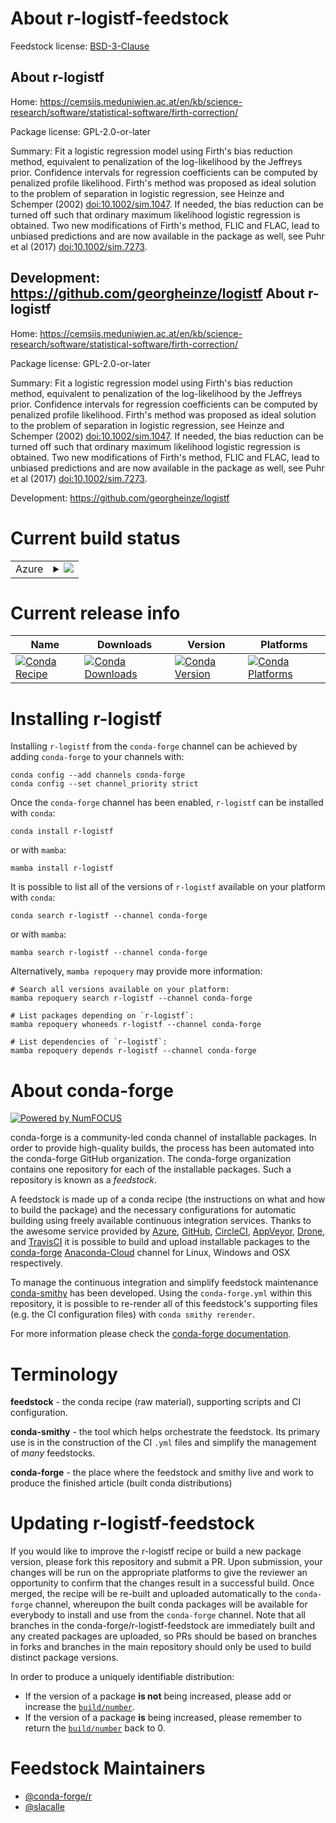 About r-logistf-feedstock
=========================

Feedstock license: [BSD-3-Clause](https://github.com/conda-forge/r-logistf-feedstock/blob/main/LICENSE.txt)

About r-logistf
---------------

Home: https://cemsiis.meduniwien.ac.at/en/kb/science-research/software/statistical-software/firth-correction/

Package license: GPL-2.0-or-later

Summary: Fit a logistic regression model using Firth's bias reduction method, equivalent to penalization of the log-likelihood by the Jeffreys prior. Confidence intervals for regression coefficients can be computed by penalized profile likelihood. Firth's method was proposed as ideal solution to the problem of separation in logistic regression, see Heinze and Schemper (2002) <doi:10.1002/sim.1047>. If needed, the bias reduction can be turned off such that ordinary maximum likelihood logistic regression is obtained. Two new modifications of Firth's method, FLIC and FLAC, lead to unbiased predictions and are now available in the package as well, see Puhr et al (2017) <doi:10.1002/sim.7273>.

Development: https://github.com/georgheinze/logistf
About r-logistf
---------------

Home: https://cemsiis.meduniwien.ac.at/en/kb/science-research/software/statistical-software/firth-correction/

Package license: GPL-2.0-or-later

Summary: Fit a logistic regression model using Firth's bias reduction method, equivalent to penalization of the log-likelihood by the Jeffreys prior. Confidence intervals for regression coefficients can be computed by penalized profile likelihood. Firth's method was proposed as ideal solution to the problem of separation in logistic regression, see Heinze and Schemper (2002) <doi:10.1002/sim.1047>. If needed, the bias reduction can be turned off such that ordinary maximum likelihood logistic regression is obtained. Two new modifications of Firth's method, FLIC and FLAC, lead to unbiased predictions and are now available in the package as well, see Puhr et al (2017) <doi:10.1002/sim.7273>.

Development: https://github.com/georgheinze/logistf

Current build status
====================


<table>
    
  <tr>
    <td>Azure</td>
    <td>
      <details>
        <summary>
          <a href="https://dev.azure.com/conda-forge/feedstock-builds/_build/latest?definitionId=5757&branchName=main">
            <img src="https://dev.azure.com/conda-forge/feedstock-builds/_apis/build/status/r-logistf-feedstock?branchName=main">
          </a>
        </summary>
        <table>
          <thead><tr><th>Variant</th><th>Status</th></tr></thead>
          <tbody><tr>
              <td>linux_64_r_base4.1</td>
              <td>
                <a href="https://dev.azure.com/conda-forge/feedstock-builds/_build/latest?definitionId=5757&branchName=main">
                  <img src="https://dev.azure.com/conda-forge/feedstock-builds/_apis/build/status/r-logistf-feedstock?branchName=main&jobName=linux&configuration=linux%20linux_64_r_base4.1" alt="variant">
                </a>
              </td>
            </tr><tr>
              <td>linux_64_r_base4.2</td>
              <td>
                <a href="https://dev.azure.com/conda-forge/feedstock-builds/_build/latest?definitionId=5757&branchName=main">
                  <img src="https://dev.azure.com/conda-forge/feedstock-builds/_apis/build/status/r-logistf-feedstock?branchName=main&jobName=linux&configuration=linux%20linux_64_r_base4.2" alt="variant">
                </a>
              </td>
            </tr><tr>
              <td>osx_64_r_base4.1</td>
              <td>
                <a href="https://dev.azure.com/conda-forge/feedstock-builds/_build/latest?definitionId=5757&branchName=main">
                  <img src="https://dev.azure.com/conda-forge/feedstock-builds/_apis/build/status/r-logistf-feedstock?branchName=main&jobName=osx&configuration=osx%20osx_64_r_base4.1" alt="variant">
                </a>
              </td>
            </tr><tr>
              <td>osx_64_r_base4.2</td>
              <td>
                <a href="https://dev.azure.com/conda-forge/feedstock-builds/_build/latest?definitionId=5757&branchName=main">
                  <img src="https://dev.azure.com/conda-forge/feedstock-builds/_apis/build/status/r-logistf-feedstock?branchName=main&jobName=osx&configuration=osx%20osx_64_r_base4.2" alt="variant">
                </a>
              </td>
            </tr><tr>
              <td>win_64</td>
              <td>
                <a href="https://dev.azure.com/conda-forge/feedstock-builds/_build/latest?definitionId=5757&branchName=main">
                  <img src="https://dev.azure.com/conda-forge/feedstock-builds/_apis/build/status/r-logistf-feedstock?branchName=main&jobName=win&configuration=win%20win_64_" alt="variant">
                </a>
              </td>
            </tr>
          </tbody>
        </table>
      </details>
    </td>
  </tr>
</table>

Current release info
====================

| Name | Downloads | Version | Platforms |
| --- | --- | --- | --- |
| [![Conda Recipe](https://img.shields.io/badge/recipe-r--logistf-green.svg)](https://anaconda.org/conda-forge/r-logistf) | [![Conda Downloads](https://img.shields.io/conda/dn/conda-forge/r-logistf.svg)](https://anaconda.org/conda-forge/r-logistf) | [![Conda Version](https://img.shields.io/conda/vn/conda-forge/r-logistf.svg)](https://anaconda.org/conda-forge/r-logistf) | [![Conda Platforms](https://img.shields.io/conda/pn/conda-forge/r-logistf.svg)](https://anaconda.org/conda-forge/r-logistf) |

Installing r-logistf
====================

Installing `r-logistf` from the `conda-forge` channel can be achieved by adding `conda-forge` to your channels with:

```
conda config --add channels conda-forge
conda config --set channel_priority strict
```

Once the `conda-forge` channel has been enabled, `r-logistf` can be installed with `conda`:

```
conda install r-logistf
```

or with `mamba`:

```
mamba install r-logistf
```

It is possible to list all of the versions of `r-logistf` available on your platform with `conda`:

```
conda search r-logistf --channel conda-forge
```

or with `mamba`:

```
mamba search r-logistf --channel conda-forge
```

Alternatively, `mamba repoquery` may provide more information:

```
# Search all versions available on your platform:
mamba repoquery search r-logistf --channel conda-forge

# List packages depending on `r-logistf`:
mamba repoquery whoneeds r-logistf --channel conda-forge

# List dependencies of `r-logistf`:
mamba repoquery depends r-logistf --channel conda-forge
```


About conda-forge
=================

[![Powered by
NumFOCUS](https://img.shields.io/badge/powered%20by-NumFOCUS-orange.svg?style=flat&colorA=E1523D&colorB=007D8A)](https://numfocus.org)

conda-forge is a community-led conda channel of installable packages.
In order to provide high-quality builds, the process has been automated into the
conda-forge GitHub organization. The conda-forge organization contains one repository
for each of the installable packages. Such a repository is known as a *feedstock*.

A feedstock is made up of a conda recipe (the instructions on what and how to build
the package) and the necessary configurations for automatic building using freely
available continuous integration services. Thanks to the awesome service provided by
[Azure](https://azure.microsoft.com/en-us/services/devops/), [GitHub](https://github.com/),
[CircleCI](https://circleci.com/), [AppVeyor](https://www.appveyor.com/),
[Drone](https://cloud.drone.io/welcome), and [TravisCI](https://travis-ci.com/)
it is possible to build and upload installable packages to the
[conda-forge](https://anaconda.org/conda-forge) [Anaconda-Cloud](https://anaconda.org/)
channel for Linux, Windows and OSX respectively.

To manage the continuous integration and simplify feedstock maintenance
[conda-smithy](https://github.com/conda-forge/conda-smithy) has been developed.
Using the ``conda-forge.yml`` within this repository, it is possible to re-render all of
this feedstock's supporting files (e.g. the CI configuration files) with ``conda smithy rerender``.

For more information please check the [conda-forge documentation](https://conda-forge.org/docs/).

Terminology
===========

**feedstock** - the conda recipe (raw material), supporting scripts and CI configuration.

**conda-smithy** - the tool which helps orchestrate the feedstock.
                   Its primary use is in the construction of the CI ``.yml`` files
                   and simplify the management of *many* feedstocks.

**conda-forge** - the place where the feedstock and smithy live and work to
                  produce the finished article (built conda distributions)


Updating r-logistf-feedstock
============================

If you would like to improve the r-logistf recipe or build a new
package version, please fork this repository and submit a PR. Upon submission,
your changes will be run on the appropriate platforms to give the reviewer an
opportunity to confirm that the changes result in a successful build. Once
merged, the recipe will be re-built and uploaded automatically to the
`conda-forge` channel, whereupon the built conda packages will be available for
everybody to install and use from the `conda-forge` channel.
Note that all branches in the conda-forge/r-logistf-feedstock are
immediately built and any created packages are uploaded, so PRs should be based
on branches in forks and branches in the main repository should only be used to
build distinct package versions.

In order to produce a uniquely identifiable distribution:
 * If the version of a package **is not** being increased, please add or increase
   the [``build/number``](https://docs.conda.io/projects/conda-build/en/latest/resources/define-metadata.html#build-number-and-string).
 * If the version of a package **is** being increased, please remember to return
   the [``build/number``](https://docs.conda.io/projects/conda-build/en/latest/resources/define-metadata.html#build-number-and-string)
   back to 0.

Feedstock Maintainers
=====================

* [@conda-forge/r](https://github.com/conda-forge/r/)
* [@slacalle](https://github.com/slacalle/)

